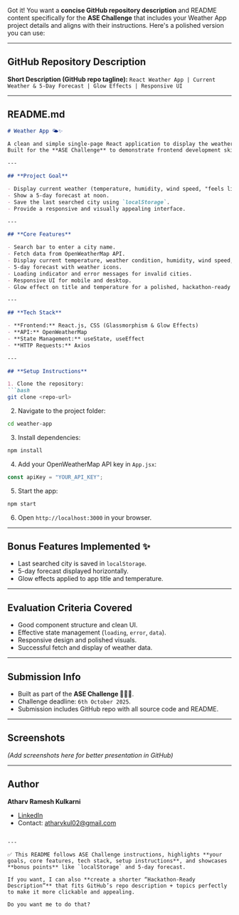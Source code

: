 Got it! You want a **concise GitHub repository description** and README content specifically for the **ASE Challenge** that includes your Weather App project details and aligns with their instructions. Here's a polished version you can use:

---

## **GitHub Repository Description**

**Short Description (GitHub repo tagline):**
`React Weather App | Current Weather & 5-Day Forecast | Glow Effects | Responsive UI`

---

## **README.md**

````markdown
# Weather App 🌤️✨

A clean and simple single-page React application to display the weather for any city.  
Built for the **ASE Challenge** to demonstrate frontend development skills, clean code, and responsive UI design.

---

## **Project Goal**

- Display current weather (temperature, humidity, wind speed, "feels like") for any city.
- Show a 5-day forecast at noon.
- Save the last searched city using `localStorage`.
- Provide a responsive and visually appealing interface.

---

## **Core Features**

- Search bar to enter a city name.
- Fetch data from OpenWeatherMap API.
- Display current temperature, weather condition, humidity, wind speed, and "feels like".
- 5-day forecast with weather icons.
- Loading indicator and error messages for invalid cities.
- Responsive UI for mobile and desktop.
- Glow effect on title and temperature for a polished, hackathon-ready look.

---

## **Tech Stack**

- **Frontend:** React.js, CSS (Glassmorphism & Glow Effects)
- **API:** OpenWeatherMap
- **State Management:** useState, useEffect
- **HTTP Requests:** Axios

---

## **Setup Instructions**

1. Clone the repository:
```bash
git clone <repo-url>
````

2. Navigate to the project folder:

```bash
cd weather-app
```

3. Install dependencies:

```bash
npm install
```

4. Add your OpenWeatherMap API key in `App.jsx`:

```javascript
const apiKey = "YOUR_API_KEY";
```

5. Start the app:

```bash
npm start
```

6. Open `http://localhost:3000` in your browser.

---

## **Bonus Features Implemented ✨**

* Last searched city is saved in `localStorage`.
* 5-day forecast displayed horizontally.
* Glow effects applied to app title and temperature.

---

## **Evaluation Criteria Covered**

* Good component structure and clean UI.
* Effective state management (`loading`, `error`, `data`).
* Responsive design and polished visuals.
* Successful fetch and display of weather data.

---

## **Submission Info**

* Built as part of the **ASE Challenge 💪🔥🚀**.
* Challenge deadline: `6th October 2025`.
* Submission includes GitHub repo with all source code and README.

---

## **Screenshots**

*(Add screenshots here for better presentation in GitHub)*

---

## **Author**

**Atharv Ramesh Kulkarni**

* [LinkedIn](https://www.linkedin.com/in/atharvkulkarni/)
* Contact: [atharvkul02@gmail.com](mailto:atharvkul02@gmail.com)

```

---

✅ This README follows ASE Challenge instructions, highlights **your goals, core features, tech stack, setup instructions**, and showcases **bonus points** like `localStorage` and 5-day forecast.  

If you want, I can also **create a shorter “Hackathon-Ready Description”** that fits GitHub’s repo description + topics perfectly to make it more clickable and appealing.  

Do you want me to do that?
```
